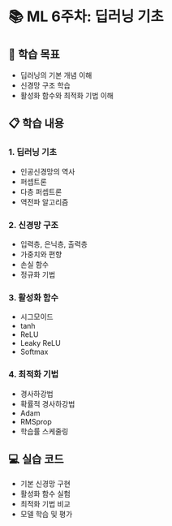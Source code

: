 # 📚 ML 6주차: 딥러닝 기초

## 🎯 학습 목표
- 딥러닝의 기본 개념 이해
- 신경망 구조 학습
- 활성화 함수와 최적화 기법 이해

## 📋 학습 내용

### 1. 딥러닝 기초
- 인공신경망의 역사
- 퍼셉트론
- 다층 퍼셉트론
- 역전파 알고리즘

### 2. 신경망 구조
- 입력층, 은닉층, 출력층
- 가중치와 편향
- 손실 함수
- 정규화 기법

### 3. 활성화 함수
- 시그모이드
- tanh
- ReLU
- Leaky ReLU
- Softmax

### 4. 최적화 기법
- 경사하강법
- 확률적 경사하강법
- Adam
- RMSprop
- 학습률 스케줄링

## 💻 실습 코드
- 기본 신경망 구현
- 활성화 함수 실험
- 최적화 기법 비교
- 모델 학습 및 평가
